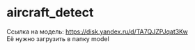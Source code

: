 # aircraft_detect
Ссылка на модель: https://disk.yandex.ru/d/TA7QJZPJqat3Kw  
Её нужно загрузить в папку model

